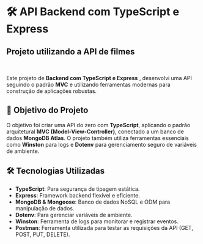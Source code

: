 # 🛠️ API Backend com TypeScript e Express 
## Projeto utilizando a API de filmes
<br/>

Este projeto de **Backend com TypeScript e Express** , desenvolvi uma API seguindo o padrão **MVC** e utilizando ferramentas modernas para construção de aplicações robustas.

## 🚀 Objetivo do Projeto

O objetivo foi criar uma API do zero com **TypeScript**, aplicando o padrão arquitetural **MVC (Model-View-Controller)**, conectado a um banco de dados **MongoDB Atlas**. O projeto também utiliza ferramentas essenciais como **Winston** para logs e **Dotenv** para gerenciamento seguro de variáveis de ambiente.

## 🛠️ Tecnologias Utilizadas

- **TypeScript**: Para segurança de tipagem estática.
- **Express**: Framework backend flexível e eficiente.
- **MongoDB & Mongoose**: Banco de dados NoSQL e ODM para manipulação de dados.
- **Dotenv**: Para gerenciar variáveis de ambiente.
- **Winston**: Ferramenta de logs para monitorar e registrar eventos.
- **Postman**: Ferramenta utilizada para testar as requisições da API (GET, POST, PUT, DELETE).

